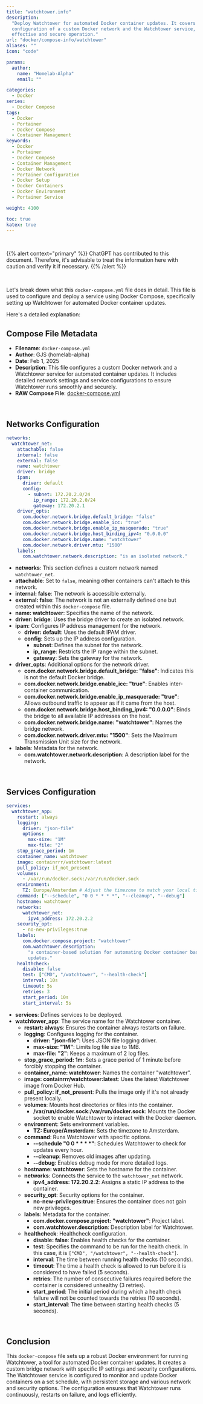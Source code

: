 ```yaml
---
title: "watchtower.info"
description:
  "Deploy Watchtower for automated Docker container updates. It covers the
  configuration of a custom Docker network and the Watchtower service, ensuring
  effective and secure operation."
url: "docker/compose-info/watchtower"
aliases: ""
icon: "code"

params:
  author:
    name: "Homelab-Alpha"
    email: ""

categories:
  - Docker
series:
  - Docker Compose
tags:
  - Docker
  - Portainer
  - Docker Compose
  - Container Management
keywords:
  - Docker
  - Portainer
  - Docker Compose
  - Container Management
  - Docker Network
  - Portainer Configuration
  - Docker Setup
  - Docker Containers
  - Docker Environment
  - Portainer Service

weight: 4100

toc: true
katex: true
---
```


<br />

{{% alert context="primary" %}}
ChatGPT has contributed to this document. Therefore, it's advisable to treat the
information here with caution and verify it if necessary. {{% /alert %}}

<br />

Let's break down what this `docker-compose.yml` file does in detail. This file
is used to configure and deploy a service using Docker Compose, specifically
setting up Watchtower for automated Docker container updates.

Here's a detailed explanation:

## Compose File Metadata

- **Filename**: `docker-compose.yml`
- **Author**: GJS (homelab-alpha)
- **Date**: Feb 1, 2025
- **Description**: This file configures a custom Docker network and a Watchtower
  service for automated container updates. It includes detailed network settings
  and service configurations to ensure Watchtower runs smoothly and securely.
- **RAW Compose File**: [docker-compose.yml]

<br />

## Networks Configuration

```yaml
networks:
  watchtower_net:
    attachable: false
    internal: false
    external: false
    name: watchtower
    driver: bridge
    ipam:
      driver: default
      config:
        - subnet: 172.20.2.0/24
          ip_range: 172.20.2.0/24
          gateway: 172.20.2.1
    driver_opts:
      com.docker.network.bridge.default_bridge: "false"
      com.docker.network.bridge.enable_icc: "true"
      com.docker.network.bridge.enable_ip_masquerade: "true"
      com.docker.network.bridge.host_binding_ipv4: "0.0.0.0"
      com.docker.network.bridge.name: "watchtower"
      com.docker.network.driver.mtu: "1500"
    labels:
      com.watchtower.network.description: "is an isolated network."
```

- **networks**: This section defines a custom network named `watchtower_net`.
- **attachable**: Set to `false`, meaning other containers can't attach to this
  network.
- **internal: false**: The network is accessible externally.
- **external: false**: The network is not an externally defined one but created
  within this `docker-compose` file.
- **name: watchtower**: Specifies the name of the network.
- **driver: bridge**: Uses the bridge driver to create an isolated network.
- **ipam**: Configures IP address management for the network.
  - **driver: default**: Uses the default IPAM driver.
  - **config**: Sets up the IP address configuration.
    - **subnet**: Defines the subnet for the network.
    - **ip_range**: Restricts the IP range within the subnet.
    - **gateway**: Sets the gateway for the network.
- **driver_opts**: Additional options for the network driver.
  - **com.docker.network.bridge.default_bridge: "false"**: Indicates this is not
    the default Docker bridge.
  - **com.docker.network.bridge.enable_icc: "true"**: Enables inter-container
    communication.
  - **com.docker.network.bridge.enable_ip_masquerade: "true"**: Allows outbound
    traffic to appear as if it came from the host.
  - **com.docker.network.bridge.host_binding_ipv4: "0.0.0.0"**: Binds the bridge
    to all available IP addresses on the host.
  - **com.docker.network.bridge.name: "watchtower"**: Names the bridge network.
  - **com.docker.network.driver.mtu: "1500"**: Sets the Maximum Transmission
    Unit size for the network.
- **labels**: Metadata for the network.
  - **com.watchtower.network.description**: A description label for the network.

<br />

## Services Configuration

```yaml
services:
  watchtower_app:
    restart: always
    logging:
      driver: "json-file"
      options:
        max-size: "1M"
        max-file: "2"
    stop_grace_period: 1m
    container_name: watchtower
    image: containrrr/watchtower:latest
    pull_policy: if_not_present
    volumes:
      - /var/run/docker.sock:/var/run/docker.sock
    environment:
      TZ: Europe/Amsterdam # Adjust the timezone to match your local timezone. You can find the full list of timezones here https://en.wikipedia.org/wiki/List_of_tz_database_time_zones.
    command: ["--schedule", "0 0 * * * *", "--cleanup", "--debug"]
    hostname: watchtower
    networks:
      watchtower_net:
        ipv4_address: 172.20.2.2
    security_opt:
      - no-new-privileges:true
    labels:
      com.docker.compose.project: "watchtower"
      com.watchtower.description:
        "a container-based solution for automating Docker container base image
        updates."
    healthcheck:
      disable: false
      test: ["CMD", "/watchtower", "--health-check"]
      interval: 10s
      timeout: 5s
      retries: 3
      start_period: 10s
      start_interval: 5s
```

- **services**: Defines services to be deployed.
- **watchtower_app**: The service name for the Watchtower container.
  - **restart: always**: Ensures the container always restarts on failure.
  - **logging**: Configures logging for the container.
    - **driver: "json-file"**: Uses JSON file logging driver.
    - **max-size: "1M"**: Limits log file size to 1MB.
    - **max-file: "2"**: Keeps a maximum of 2 log files.
  - **stop_grace_period: 1m**: Sets a grace period of 1 minute before forcibly
    stopping the container.
  - **container_name: watchtower**: Names the container "watchtower".
  - **image: containrrr/watchtower:latest**: Uses the latest Watchtower image
    from Docker Hub.
  - **pull_policy: if_not_present**: Pulls the image only if it's not already
    present locally.
  - **volumes**: Mounts host directories or files into the container.
    - **/var/run/docker.sock:/var/run/docker.sock**: Mounts the Docker socket to
      enable Watchtower to interact with the Docker daemon.
  - **environment**: Sets environment variables.
    - **TZ: Europe/Amsterdam**: Sets the timezone to Amsterdam.
  - **command**: Runs Watchtower with specific options.
    - **--schedule "0 0 \* \* \* \*"**: Schedules Watchtower to check for
      updates every hour.
    - **--cleanup**: Removes old images after updating.
    - **--debug**: Enables debug mode for more detailed logs.
  - **hostname: watchtower**: Sets the hostname for the container.
  - **networks**: Connects the service to the `watchtower_net` network.
    - **ipv4_address: 172.20.2.2**: Assigns a static IP address to the
      container.
  - **security_opt**: Security options for the container.
    - **no-new-privileges:true**: Ensures the container does not gain new
      privileges.
  - **labels**: Metadata for the container.
    - **com.docker.compose.project: "watchtower"**: Project label.
    - **com.watchtower.description**: Description label for Watchtower.
  - **healthcheck**: Healthcheck configuration.
    - **disable: false**: Enables health checks for the container.
    - **test**: Specifies the command to be run for the health check. In this
      case, it is `["CMD", "/watchtower", "--health-check"]`.
    - **interval**: The time between running health checks (10 seconds).
    - **timeout**: The time a health check is allowed to run before it is
      considered to have failed (5 seconds).
    - **retries**: The number of consecutive failures required before the
      container is considered unhealthy (3 retries).
    - **start_period**: The initial period during which a health check failure
      will not be counted towards the retries (10 seconds).
    - **start_interval**: The time between starting health checks (5 seconds).

<br />

## Conclusion

This `docker-compose` file sets up a robust Docker environment for running
Watchtower, a tool for automated Docker container updates. It creates a custom
bridge network with specific IP settings and security configurations. The
Watchtower service is configured to monitor and update Docker containers on a
set schedule, with persistent storage and various network and security options.
The configuration ensures that Watchtower runs continuously, restarts on
failure, and logs efficiently.

[docker-compose.yml]:
  https://raw.githubusercontent.com/homelab-alpha/docker/main/docker-compose-files/watchtower/docker-compose.yml
